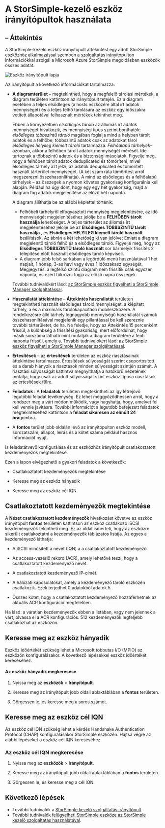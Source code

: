 <properties
   pageTitle="Használja a StorSimple-kezelő eszköz irányítópult |} Microsoft Azure"
   description="A StorSimple kezelő szolgáltatás eszköz irányítópult és megtekintheti a tárolási mértékek és a csatlakoztatott kezdeményezők, és keresse meg a sorszám és IQN használatához ismerteti."
   services="storsimple"
   documentationCenter="NA"
   authors="alkohli"
   manager="carmonm"
   editor="" />
<tags
   ms.service="storsimple"
   ms.devlang="NA"
   ms.topic="article"
   ms.tgt_pltfrm="NA"
   ms.workload="TBD"
   ms.date="09/21/2016"
   ms.author="alkohli" />

# <a name="use-the-storsimple-manager-device-dashboard"></a>A StorSimple-kezelő eszköz irányítópultok használata

## <a name="overview"></a>– Áttekintés

A StorSimple-kezelő eszköz irányítópult áttekintést egy adott StorSimple eszközhöz alkalmazással szemben a szolgáltatás irányítópulton információkkal szolgál a Microsoft Azure StorSimple megoldásban eszközök összes adatát.

![Eszköz irányítópult lapja](./media/storsimple-device-dashboard/StorSimple_DeviceDashbaord1M.png)

Az irányítópult a következő információkat tartalmazza:

- **A diagramterület** – megtekintheti, hogy a megfelelő tárolási mértékek, a diagram területen kattintson az irányítópult tetején. Ez a diagram esetében a teljes elsődleges (a hosts eszközére által írt adatok mennyiségét) és a teljes felhő tárolására az eszköz egy időszakra vetített állapotával felhasznált mértékek tekinthet meg.

     Ebben a környezetben *elsődleges tároló* az állomás írt adatok mennyiségét hivatkozik, és mennyiségi típus szerint bonthatók: *elsődleges többszintű tároló* magában foglalja mind a helyben tárolt adatok és a felhőbe; többszintű adatok csak az adatokat tárol *elsődleges helyileg kiemelt tároló* tartalmazza. *Felhőalapú tárhelyek*– azonban, akkor a felhőben tárolt adatok mennyiségét mérését. Ide tartoznak a többszintű adatok és a biztonsági másolatok. Figyelje meg, hogy a felhőben tárolt adatok deduplicated és tömöríteni, mivel elsődleges tárhely azt jelzi, az adatok deduplicated és tömörített használt tárterület mennyiségét. (A két szám ráta tömörítést arról megszerezni összehasonlíthatja). A mind az elsődleges és a felhőalapú tárhelyek – az összegek a nyomon követés gyakoriság konfigurálnia kell alapján. Például ha úgy dönt, hogy egy egy hét gyakoriság, majd a diagram fog adatok megjelenítése az előző hét naponta.

     A diagram állíthatja be az alábbi képlettel történik:

     - Felhőbeli tárhelyről elfogyasztott mennyiség megjelenítésére, az idő mennyiségét megjelenítéséhez jelölje be a **FELHŐBEN tárolt használja** lehetőséget. A teljes tárterület az állomás írt megjelenítéséhez jelölje be az **Elsődleges TÖBBSZINTŰ tárolt használja** , és **Elsődleges HELYILEG kiemelt tároló használt** beállítások. Az ábrán a két lehetőség ki van jelölve; Emiatt a diagram megjelenítő tároló felhő és a elsődleges tároló. Figyelje meg, hogy az **Elsődleges TÖBBSZINTŰ tároló használt** sor bármelyik frissítés 2 telepítése előtt használt elsődleges tároló képviseli.
     - A diagram jobb felső sarkában a legördülő menü használatával 1 hét napjait, 1 hónap, 3-as havi vagy éves 1 időszakasz egységét. Megjegyzés: a legfelső szintű diagram nem frissítik csak egyszer naponta, és ezért tükrözni fogja az előző napra összegek.

     További tudnivalókért lásd: [az StorSimple eszköz figyelheti a StorSimple Manager szolgáltatással](storsimple-monitor-device.md).

- **Használatát áttekintése** – **Áttekintés használatát** területen megtekintheti használt elsődleges tároló mennyiségét, a kiépített tárhely, a és a maximális tárolókapacitású mobileszközére. A rendelkezésre álló tárhely legnagyobb mennyiségű használatát számok összehasonlításával megjelenik egy pillantással be kell szereznie további tárterületet, de ha. Ne feledje, hogy az Áttekintés 15 percenként frissül, a különbség a frissítési gyakoriság, mert előfordulhat, hogy másik sorszáma látható mint mutatják a diagram területére a fenti naponta frissül, amely a. További tudnivalókért lásd: [az StorSimple eszköz figyelheti a StorSimple Manager szolgáltatással](storsimple-monitor-device.md).


- **Értesítések** – az **értesítések** területen az eszköz riasztásainak áttekintése tartalmazza. Értesítések súlyosságát szerint csoportosított, és a darab hiányzik a riasztások minden súlyosságát szintjén számát. A riasztási súlyosságát kattintva megnyithatja a hatókörű nézetének mutatja, hogy csak az adott súlyosságát szint eszköz típusa riasztások az értesítések fülre.

- **Feladatok** : A **feladatok** területen megtekintheti az így létrejövő legutóbbi feladat tevékenység. Ez lehet meggyőződhessen arról, hogy a rendszer meg a várt módon működik, vagy hagyhatja, hogy, amelyet fel kell vennie javításra. További információt a legutóbb befejezett feladatok megtekintéséhez kattintson a **feladat sikeresen az elmúlt 24 óra**gombra.

- A **fontos** terület jobb oldalán lévő az irányítópulton eszköz modell, sorozatszám, állapot, leírás és a kötet száma például hasznos információt nyújt.

Is feladatátvevő konfigurálása és az eszközhöz irányítópult csatlakoztatott kezdeményezők megtekintése.

Ezen a lapon elvégezhető a gyakori feladatok a következők:

- Csatlakoztatott kezdeményezők megtekintése

- Keresse meg az eszköz hányadik

- Keresse meg az eszköz cél IQN

## <a name="view-connected-initiators"></a>Csatlakoztatott kezdeményezők megtekintése

A **Nézet csatlakoztatott kezdeményezők** hivatkozást követve az eszköz irányítópult **fontos** területén kattintson az eszköz csatlakozó iSCSI kezdeményezők tekintheti meg. Ez az oldal ismerteti, hogy az eszközre sikerült csatlakoztatni a kezdeményezők táblázatos listája. Az egyes a kezdeményező láthatja:

- A iSCSI minősített a nevét (IQN) a a csatlakoztatott kezdeményező.

- Az access-vezérlő rekord (ACR), amely lehetővé teszi, hogy a csatlakoztatott kezdeményező nevét.

- A csatlakoztatott kezdeményező IP-címét.

- A hálózati kapcsolatokat, amely a kezdeményező tároló eszközén csatlakozik. Ezek terjedhet 0 adatokból adatok 5.

- Összes kötet, hogy a csatlakoztatott kezdeményező hozzáférhetnek az aktuális ACR konfiguráció megfelelően.

Ha lásd: a váratlan kezdeményezők ebben a listában, vagy nem jelennek a várt, olvassa el a ACR konfigurációs. 512 kezdeményezők legfeljebb csatlakozhat az eszközön.

## <a name="find-the-device-serial-number"></a>Keresse meg az eszköz hányadik

Eszköz időértékét szükség lehet a Microsoft többutas I/O (MPIO) az eszközön konfigurálásakor. A következő lépésekkel eszköz időértékét kereséséhez.

#### <a name="to-find-the-device-serial-number"></a>Az eszköz hányadik megkeresése

1. Nyissa meg az **eszközök** > **Irányítópult**.

2. Keresse meg az irányítópult jobb oldali ablaktáblában a **fontos** területen.

3. Görgessen le, és keresse meg a soros számot.

## <a name="find-the-device-target-iqn"></a>Keresse meg az eszköz cél IQN

Az eszköz cél IQN szükség lehet a kérdés Handshake Authentication Protocol (CHAP) konfigurálásakor StorSimple eszközén. Hajtsa végre az alábbi lépéseket a eszköz cél IQN kereséséhez.

### <a name="to-find-the-device-target-iqn"></a>Az eszköz cél IQN megkeresése

1. Nyissa meg az **eszközök** > **Irányítópult**.

1. Keresse meg az irányítópult jobb oldali ablaktáblában a **fontos** területen.

1. Görgessen le, és keresse meg a cél IQN.

## <a name="next-steps"></a>Következő lépések

- További tudnivalók a [StorSimple kezelő szolgáltatás irányítópult](storsimple-service-dashboard.md).
- További tudnivalók [felügyelheti StorSimple eszköze az StorSimple kezelő szolgáltatás használatával](storsimple-manager-service-administration.md).
